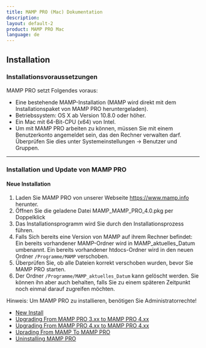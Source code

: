 ```yaml
---
title: MAMP PRO (Mac) Dokumentation
description: 
layout: default-2
product: MAMP PRO Mac
language: de
---
```


## Installation

### Installationsvoraussetzungen

MAMP PRO setzt Folgendes voraus:

- Eine bestehende MAMP-Installation (MAMP wird direkt mit dem Installationspaket von MAMP PRO heruntergeladen).
- Betriebssystem: OS X ab Version 10.8.0 oder höher.
- Ein Mac mit 64-Bit-CPU (x64) von Intel.
- Um mit MAMP PRO arbeiten zu können, müssen Sie mit einem Benutzerkonto angemeldet sein, das den Rechner verwalten darf. Überprüfen Sie dies unter Systemeinstellungen -> Benutzer und Gruppen.

---

### Installation und Update von MAMP PRO

#### Neue Installation

1. Laden Sie MAMP PRO von unserer Webseite https://www.mamp.info herunter.
2. Öffnen Sie die geladene Datei MAMP_MAMP_PRO_4.0.pkg per Doppelklick
3. Das Installationsprogramm wird Sie durch den Installationsprozess führen.
4. Falls Sich bereits eine Version von MAMP auf ihrem Rechner befindet:
    Ein bereits vorhandener MAMP-Ordner wird in MAMP_aktuelles_Datum umbenannt.
    Ein bereits vorhandener htdocs-Ordner wird in den neuen Ordner `/Programme/MAMP` verschoben.
5. Überprüfen Sie, ob alle Dateien korrekt verschoben wurden, bevor Sie MAMP PRO starten.
6. Der Ordner `/Programme/MAMP_aktuelles_Datum` kann gelöscht werden. Sie können ihn aber auch behalten, falls Sie zu einem späteren Zeitpunkt noch einmal darauf zugreifen möchten.

<div class="alert" role="alert">
Hinweis: Um MAMP PRO zu installieren, benötigen Sie Administratorrechte!
</div>

- [New Install](New-Install/)  
- [Upgrading From MAMP PRO 3.xx to MAMP PRO 4.xx](MAMP-PRO-Upgrade-3x-4x/)  
- [Upgrading From MAMP PRO 4.xx to MAMP PRO 4.xx](MAMP-PRO-Upgrade-4x-4x/)  
- [Uprading From MAMP To MAMP PRO](MAMP-MAMP-PRO-Upgrade/)
- [Uninstalling MAMP PRO](Uninstall/)

